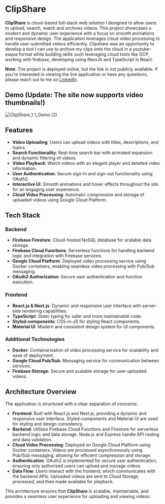 # ClipShare

**ClipShare** is cloud-based full-stack web solution I designed to allow users to upload, search, watch and archives videos. This project showcases a modern and dynamic user experience with a focus on smooth animations and responsive design. The application leverages cloud video processing to handle user-submitted videos efficiently. Clipshare was an opportunity to develop a tool I can use to archive my clips onto the cloud in a youtube-esque format while building skills such leveraging cloud tools like GCP, working with firebase, developing using NextJS and TypeScript in React.

**Note**: The project is deployed online, but the link is not publicly available. If you're interested in viewing the live application or have any questions, please reach out to me on [LinkedIn](https://www.linkedin.com/in/your-profile).

## Demo (Update: The site now supports video thumbnails!)

![ClipShare_1 1_Demo (2)](https://github.com/user-attachments/assets/3dd91985-422e-448f-b69b-1424d9c364b3)



## Features

- **Video Uploading**: Users can upload videos with titles, descriptions, and topics.
- **Search Functionality**: Real-time search bar with animated expansion and dynamic filtering of videos.
- **Video Playback**: Watch videos with an elegant player and detailed video information.
- **User Authentication**: Secure sign-in and sign-out functionality using OAuth2.
- **Interactive UI**: Smooth animations and hover effects throughout the site for an engaging user experience.
- **Cloud Video Processing**: Automatic compression and storage of uploaded videos using Google Cloud Platform.

## Tech Stack

### Backend
- **Firebase Firestore**: Cloud-hosted NoSQL database for scalable data storage.
- **Firebase Cloud Functions**: Serverless functions for handling backend logic and integration with Firebase services.
- **Google Cloud Platform**: Deployed video processing service using Docker containers, enabling seamless video processing with Pub/Sub messaging.
- **OAuth2 Authorization**: Secure user authentication and function execution.

### Frontend

- **React.js & Next.js**: Dynamic and responsive user interface with server-side rendering capabilities.
- **TypeScript**: Static typing for safer and more maintainable code.
- **Styled-components**: CSS-in-JS for styling React components.
- **Material UI**: Modern and consistent design system for UI components.

### Additional Technologies

- **Docker**: Containerization of video processing service for scalability and ease of deployment.
- **Google Cloud Pub/Sub**: Messaging service for communication between services.
- **Firebase Storage**: Secure and scalable storage for user-uploaded videos.

## Architecture Overview

The application is structured with a clear separation of concerns:

- **Frontend**: Built with React.js and Next.js, providing a dynamic and responsive user interface. Styled-components and Material UI are used for styling and design consistency.
- **Backend**: Utilizes Firebase Cloud Functions and Firestore for serverless backend logic and data storage. Node.js and Express handle API routing and data validation.
- **Cloud Video Processing**: Deployed on Google Cloud Platform using Docker containers. Videos are processed asynchronously using Pub/Sub messaging, allowing for efficient compression and storage.
- **Authentication**: OAuth2 is implemented for secure user authentication, ensuring only authorized users can upload and manage videos.
- **Data Flow**: Users interact with the frontend, which communicates with the backend APIs. Uploaded videos are sent to Cloud Storage, processed, and then made available for playback.

This architecture ensures that **ClipShare** is scalable, maintainable, and provides a seamless user experience for uploading and viewing videos.
